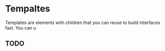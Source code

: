 # Tempaltes

Templates are elements with children that you can reuse to build interfaces fast.
You can u

## TODO
